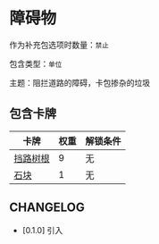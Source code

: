 # 障碍物

作为补充包选项时数量：`禁止`

包含类型：`单位`

主题：阻拦道路的障碍，卡包掺杂的垃圾

## 包含卡牌

卡牌 | 权重 | 解锁条件
--- | --- | ---
[挡路树根](../卡牌/挡路树根.md) | 9 | 无
[石块](../卡牌/石块.md) | 1 | 无

## CHANGELOG

- [0.1.0] 引入
